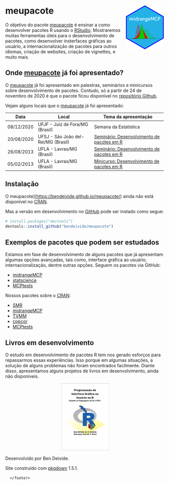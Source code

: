
<!-- README.md is generated from README.Rmd. Please edit that file -->

# <i class="fas fa-box-open"></i> meupacote <img src='man/figures/logo.png' align="right" height="139" />

<!-- badges: start -->

<!-- badges: end -->

O objetivo do pacote
[meupacote](https://bendeivide.github.io/meupacote/) é ensinar a como
desenvolver pacotes R usando o [RStudio](http://rstudio.com).
Mostraremos muitas ferramentas úteis para o desenvolvimento de pacotes,
como desenvolver insterfaces gráficas ao usuário, a internacionalização
de pacotes para outros idiomas, criação de websites, criação de
vignettes, e muito mais.

## <i class="fas fa-map-marker-alt"></i> Onde [meupacote](https://bendeivide.github.io/meupacote/) já foi apresentado?

O [meupacote](https://bendeivide.github.io/meupacote/) já foi
apresentado em palestras, seminários e minicursos sobre desenvolvimento
de pacotes. Contudo, só a partir de 24 de novembro de 2020 é que o
pacote ficou disponível no [repositório
Github](http:://github.com/bendeivide/meupacote/).

Vejam alguns locais que o
[meupacote](https://bendeivide.github.io/meupacote/) já foi apresentado:

| Data       | Local                               | Tema da apresentação                                                                |
| ---------- | ----------------------------------- | ----------------------------------------------------------------------------------- |
| 08/12/2020 | UFJF - Juiz de Fora/MG (Brasil)     | Semana da Estatística                                                               |
| 20/08/2020 | UFSJ - São João del-Rei/MG (Brasil) | [Seminário: Desenvolvimento de pacotes em R](https://ufsj.edu.br/demat/scm2020.php) |
| 26/08/2013 | UFLA - Lavras/MG (Brasil)           | [Seminário: Desenvolvimento de pacotes em R](http://www.des.ufla.br/)               |
| 05/02/2013 | UFLA - Lavras/MG (Brasil)           | [Minicurso: Desenvolvimento de pacotes em R](http://www.des.ufla.br/)               |

## <i class="fas fa-arrow-alt-circle-down"></i> Instalação

O meupacote\](<https://bendeivide.github.io/meupacote/>) ainda não está
disponível no [CRAN](https://CRAN.R-project.org).

<!--
You can install the released version of meupacote from [CRAN](https://CRAN.R-project.org) with:

``` r
install.packages("meupacote")
```
-->

Mas a versão em desenvolvimento no [GitHub](https://github.com/) pode
ser instado como segue:

``` r
# install.packages("devtools")
devtools::install_github("bendeivide/meupacote")
```

## <i class="fas fa-cubes"></i> Exemplos de pacotes que podem ser estudados

Estamos em fase de desenvolvimento de alguns pacotes que já apresentam
algumas opções avançadas, tais como, interface gráfica ao usuário,
internacionalização, dentre outras opções. Seguem os pacotes via GitHub:

  - [midrangeMCP](http://bendeivide.github.io/midrangeMCP)
  - [statscience](https://bendeivide.github.io/statscience/)
  - [MCPtests](https://github.com/bendeivide/MCPtests)

Nossos pacotes sobre o [CRAN](https://CRAN.R-project.org):

  - [SMR](http://cran.r-project.org/package=SMR)
  - [midrangeMCP](http://cran.r-project.org/package=midrangeMCP)
  - [TVMM](http://cran.r-project.org/package=TVMM)
  - [cppcor](http://cran.r-project.org/package=cppcor)
  - [MCPtests](http://cran.r-project.org/package=MCPtests)

## <i class="fas fa-book"></i> Livros em desenvolvimento

O estudo em desenvolvimento de pacotes R tem nos gerado esforços para
repassarmos essas experiências. Isso porque em algumas situações, a
solução de alguns problemas não foram encontrados facilmente. Diante
disso, apresentamos alguns projetos de livros em desenvolvimento, ainda
não disponíveis.

<p align="center">

<img src="man/figures/dper.png" alt="" width="30%">
<img src="man/figures/livroGUI2.png" alt="" width="30%">

</p>

<footer>

<div class="copyright">

<p>

Desenvolvido por Ben Deivide.

</p>

</div>

<div class="pkgdown">

<p>

Site construído com <a href="https://pkgdown.r-lib.org/">pkgdown</a>
1.5.1.

</p>

</div>

``` 
  </footer>
```
